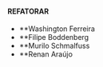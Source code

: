 #### REFATORAR

- **Washington Ferreira
- **Filipe Boddenberg
- **Murilo Schmalfuss
- **Renan Araújo
